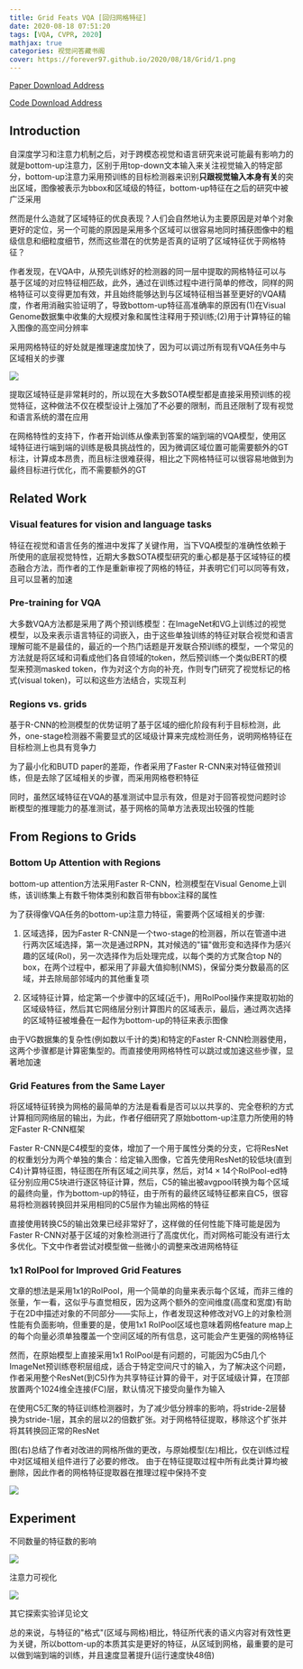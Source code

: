 ```yaml
---
title: Grid Feats VQA [回归网格特征]
date: 2020-08-18 07:51:20
tags: [VQA, CVPR, 2020]
mathjax: true
categories: 视觉问答藏书阁
cover: https://forever97.github.io/2020/08/18/Grid/1.png
---
```

[Paper Download Address](https://arxiv.org/abs/2001.03615)

[Code Download Address](https://github.com/facebookresearch/grid-feats-vqa)

## Introduction

自深度学习和注意力机制之后，对于跨模态视觉和语言研究来说可能最有影响力的就是bottom-up注意力，区别于用top-down文本输入来关注视觉输入的特定部分，bottom-up注意力采用预训练的目标检测器来识别**只跟视觉输入本身有关**的突出区域，图像被表示为bbox和区域级的特征，bottom-up特征在之后的研究中被广泛采用

然而是什么造就了区域特征的优良表现？人们会自然地认为主要原因是对单个对象更好的定位，另一个可能的原因是采用多个区域可以很容易地同时捕获图像中的粗级信息和细粒度细节，然而这些潜在的优势是否真的证明了区域特征优于网格特征？

作者发现，在VQA中，从预先训练好的检测器的同一层中提取的网格特征可以与基于区域的对应特征相匹敌，此外，通过在训练过程中进行简单的修改，同样的网格特征可以变得更加有效，并且始终能够达到与区域特征相当甚至更好的VQA精度，作者用消融实验证明了，导致bottom-up特征高准确率的原因有(1)在Visual Genome数据集中收集的大规模对象和属性注释用于预训练;(2)用于计算特征的输入图像的高空间分辨率

采用网格特征的好处就是推理速度加快了，因为可以调过所有现有VQA任务中与区域相关的步骤

![](1.png)

提取区域特征是非常耗时的，所以现在大多数SOTA模型都是直接采用预训练的视觉特征，这种做法不仅在模型设计上强加了不必要的限制，而且还限制了现有视觉和语言系统的潜在应用

在网格特性的支持下，作者开始训练从像素到答案的端到端的VQA模型，使用区域特征进行端到端的训练是极具挑战性的，因为微调区域位置可能需要额外的GT标注，计算成本昂贵，而且标注很难获得，相比之下网格特征可以很容易地做到为最终目标进行优化，而不需要额外的GT

## Related Work

### Visual features for vision and language tasks

特征在视觉和语言任务的推进中发挥了关键作用，当下VQA模型的准确性依赖于所使用的底层视觉特性，近期大多数SOTA模型研究的重心都是基于区域特征的模态融合方法，而作者的工作是重新审视了网格的特征，并表明它们可以同等有效，且可以显著的加速

### Pre-training for VQA

大多数VQA方法都是采用了两个预训练模型：在ImageNet和VG上训练过的视觉模型，以及来表示语言特征的词嵌入，由于这些单独训练的特征对联合视觉和语言理解可能不是最佳的，最近的一个热门话题是开发联合预训练的模型，一个常见的方法就是将区域和词看成他们各自领域的token，然后预训练一个类似BERT的模型来预测masked token，作为对这个方向的补充，作则专门研究了视觉标记的格式(visual token)，可以和这些方法结合，实现互利

### Regions vs. grids

基于R-CNN的检测模型的优势证明了基于区域的细化阶段有利于目标检测，此外，one-stage检测器不需要显式的区域级计算来完成检测任务，说明网格特征在目标检测上也具有竞争力

为了最小化和BUTD paper的差距，作者采用了Faster R-CNN来对特征做预训练，但是去除了区域相关的步骤，而采用网格卷积特征

同时，虽然区域特征在VQA的基准测试中显示有效，但是对于回答视觉问题时诊断模型的推理能力的基准测试，基于网格的简单方法表现出较强的性能

## From Regions to Grids

### Bottom Up Attention with Regions

bottom-up attention方法采用Faster R-CNN，检测模型在Visual Genome上训练，该训练集上有数千物体类别和数百带有bbox注释的属性

为了获得像VQA任务的bottom-up注意力特征，需要两个区域相关的步骤:

1. 区域选择，因为Faster R-CNN是一个two-stage的检测器，所以在管道中进行两次区域选择，第一次是通过RPN，其对候选的"锚"做形变和选择作为感兴趣的区域(RoI)，另一次选择作为后处理完成，以每个类的方式聚合top N的box，在两个过程中，都采用了非最大值抑制(NMS)，保留分类分数最高的区域，并去除局部邻域内的其他重复项

2. 区域特征计算，给定第一个步骤中的区域(近千)，用RoIPool操作来提取初始的区域级特征，然后其它网络层分别计算图片的区域表示，最后，通过两次选择的区域特征被堆叠在一起作为bottom-up的特征来表示图像

由于VG数据集的复杂性(例如数以千计的类)和特定的Faster R-CNN检测器使用，这两个步骤都是计算密集型的。而直接使用网格特性可以跳过或加速这些步骤，显著地加速

### Grid Features from the Same Layer

将区域特征转换为网格的最简单的方法是看看是否可以以共享的、完全卷积的方式计算相同网络层的输出，为此，作者仔细研究了原始bottom-up注意力所使用的特定Faster R-CNN框架

Faster R-CNN是C4模型的变体，增加了一个用于属性分类的分支，它将ResNet的权重划分为两个单独的集合：给定输入图像，它首先使用ResNet的较低块(直到C4)计算特征图，特征图在所有区域之间共享，然后，对$14 \times 14$个RoIPool-ed特征分别应用C5块进行逐区特征计算，然后，C5的输出被avgpool转换为每个区域的最终向量，作为bottom-up的特征，由于所有的最终区域特征都来自C5，很容易将检测器转换回并采用相同的C5层作为输出网格的特征

直接使用转换C5的输出效果已经非常好了，这样做的任何性能下降可能是因为Faster R-CNN对基于区域的对象检测进行了高度优化，而对网格可能没有进行太多优化。下文中作者尝试对模型做一些微小的调整来改进网格特征

### 1x1 RoIPool for Improved Grid Features

文章的想法是采用1x1的RoIPool，用一个简单的向量来表示每个区域，而非三维的张量，乍一看，这似乎与直觉相反，因为这两个额外的空间维度(高度和宽度)有助于在2D中描述对象的不同部分——实际上，作者发现这种修改对VG上的对象检测性能有负面影响，但重要的是，使用1x1 RoIPool区域也意味着网格feature map上的每个向量必须单独覆盖一个空间区域的所有信息，这可能会产生更强的网格特征

然而，在原始模型上直接采用1x1 RoIPool是有问题的，可能因为C5由几个ImageNet预训练卷积层组成，适合于特定空间尺寸的输入，为了解决这个问题，作者采用整个ResNet(到C5)作为共享特征计算的骨干，对于区域级计算，在顶部放置两个1024维全连接(FC)层，默认情况下接受向量作为输入

在使用C5汇聚的特征训练检测器时，为了减少低分辨率的影响，将stride-2层替换为stride-1层，其余的层以2的倍数扩张。对于网格特征提取，移除这个扩张并将其转换回正常的ResNet

图(右)总结了作者对改进的网格所做的更改，与原始模型(左)相比，仅在训练过程中对区域相关组件进行了必要的修改。 由于在特征提取过程中所有此类计算均被删除，因此作者的网格特征提取器在推理过程中保持不变

![](2.png)

## Experiment

不同数量的特征数的影响

![](3.png)

注意力可视化

![](4.png)

其它探索实验详见论文

总的来说，与特征的"格式"(区域与网格)相比，特征所代表的语义内容对有效性更为关键，所以bottom-up的本质其实是更好的特征，从区域到网格，最重要的是可以做到端到端的训练，并且速度显著提升(运行速度快48倍)